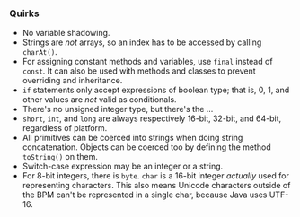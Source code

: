 ### Quirks

-   No variable shadowing.
-   Strings are _not_ arrays, so an index has to be accessed by calling `charAt()`.
-   For assigning constant methods and variables, use `final` instead of `const`. It can also be used with methods and classes to prevent overriding and inheritance.
-   `if` statements only accept expressions of boolean type; that is, 0, 1, and other values are _not_ valid as conditionals.
-   There's no unsigned integer type, but there's the ...
-   `short`, `int`, and `long` are always respectively 16-bit, 32-bit, and 64-bit, regardless of platform.
-   All primitives can be coerced into strings when doing string concatenation. Objects can be coerced too by defining the method `toString()` on them.
-   Switch-case expression may be an integer or a string.
-   For 8-bit integers, there is `byte`. `char` is a 16-bit integer _actually_ used for representing characters. This also means Unicode characters outside of the BPM can't be represented in a single char, because Java uses UTF-16.
